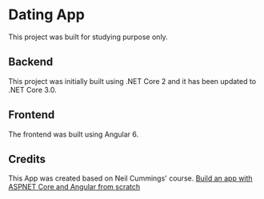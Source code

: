 # Dating App

This project was built for studying purpose only.

## Backend

This project was initially built using .NET Core 2 and it has been updated to .NET Core 3.0.

## Frontend

The frontend was built using Angular 6. 

## Credits

This App was created based on Neil Cummings' course. [Build an app with ASPNET Core and Angular from scratch](https://trycatchlearn.com/course/build-an-app-with-aspnetcore-and-angular-from-scratch/)

